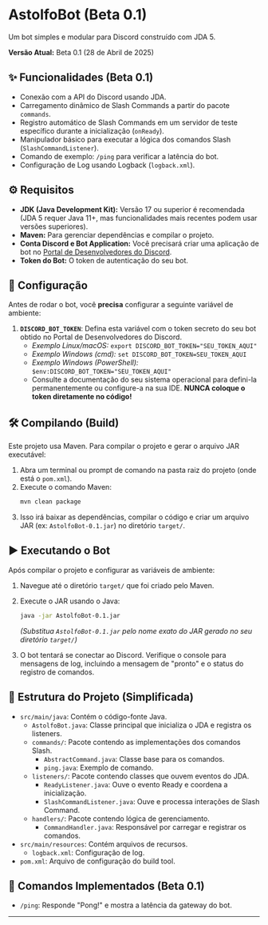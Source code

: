 # AstolfoBot (Beta 0.1)

Um bot simples e modular para Discord construído com JDA 5.

**Versão Atual:** Beta 0.1 (28 de Abril de 2025)

## ✨ Funcionalidades (Beta 0.1)

* Conexão com a API do Discord usando JDA.
* Carregamento dinâmico de Slash Commands a partir do pacote `commands`.
* Registro automático de Slash Commands em um servidor de teste específico durante a inicialização (`onReady`).
* Manipulador básico para executar a lógica dos comandos Slash (`SlashCommandListener`).
* Comando de exemplo: `/ping` para verificar a latência do bot.
* Configuração de Log usando Logback (`logback.xml`).

## ⚙️ Requisitos

* **JDK (Java Development Kit):** Versão 17 ou superior é recomendada (JDA 5 requer Java 11+, mas funcionalidades mais recentes podem usar versões superiores).
* **Maven:** Para gerenciar dependências e compilar o projeto.
* **Conta Discord e Bot Application:** Você precisará criar uma aplicação de bot no [Portal de Desenvolvedores do Discord](https://discord.com/developers/applications).
* **Token do Bot:** O token de autenticação do seu bot.

## 🔧 Configuração

Antes de rodar o bot, você **precisa** configurar a seguinte variável de ambiente:

1.  **`DISCORD_BOT_TOKEN`**: Defina esta variável com o token secreto do seu bot obtido no Portal de Desenvolvedores do Discord.
    * *Exemplo Linux/macOS:* `export DISCORD_BOT_TOKEN="SEU_TOKEN_AQUI"`
    * *Exemplo Windows (cmd):* `set DISCORD_BOT_TOKEN=SEU_TOKEN_AQUI`
    * *Exemplo Windows (PowerShell):* `$env:DISCORD_BOT_TOKEN="SEU_TOKEN_AQUI"`
    * Consulte a documentação do seu sistema operacional para defini-la permanentemente ou configure-a na sua IDE. **NUNCA coloque o token diretamente no código!**

## 🛠️ Compilando (Build)

Este projeto usa Maven. Para compilar o projeto e gerar o arquivo JAR executável:

1.  Abra um terminal ou prompt de comando na pasta raiz do projeto (onde está o `pom.xml`).
2.  Execute o comando Maven:
    ```bash
    mvn clean package
    ```
3.  Isso irá baixar as dependências, compilar o código e criar um arquivo JAR (ex: `AstolfoBot-0.1.jar`) no diretório `target/`.

## ▶️ Executando o Bot

Após compilar o projeto e configurar as variáveis de ambiente:

1.  Navegue até o diretório `target/` que foi criado pelo Maven.
2.  Execute o JAR usando o Java:
    ```bash
    java -jar AstolfoBot-0.1.jar
    ```
    *(Substitua `AstolfoBot-0.1.jar` pelo nome exato do JAR gerado no seu diretório `target/`)*

3.  O bot tentará se conectar ao Discord. Verifique o console para mensagens de log, incluindo a mensagem de "pronto" e o status do registro de comandos.

## 📂 Estrutura do Projeto (Simplificada)

* `src/main/java`: Contém o código-fonte Java.
    * `AstolfoBot.java`: Classe principal que inicializa o JDA e registra os listeners.
    * `commands/`: Pacote contendo as implementações dos comandos Slash.
        * `AbstractCommand.java`: Classe base para os comandos.
        * `ping.java`: Exemplo de comando.
    * `listeners/`: Pacote contendo classes que ouvem eventos do JDA.
        * `ReadyListener.java`: Ouve o evento Ready e coordena a inicialização.
        * `SlashCommandListener.java`: Ouve e processa interações de Slash Command.
    * `handlers/`: Pacote contendo lógica de gerenciamento.
        * `CommandHandler.java`: Responsável por carregar e registrar os comandos.
* `src/main/resources`: Contém arquivos de recursos.
    * `logback.xml`: Configuração de log.
* `pom.xml`: Arquivo de configuração do build tool.

## 🚀 Comandos Implementados (Beta 0.1)

* `/ping`: Responde "Pong!" e mostra a latência da gateway do bot.
---
